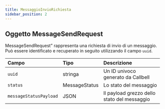 ```yaml
---
title: MessaggioInvioRichiesta
sidebar_position: 2
---
```


## Oggetto MessageSendRequest

MessageSendRequest" rappresenta una richiesta di invio di un messaggio. Può essere identificato e recuperato in seguito utilizzando il campo `uuid`.

| Campo                  | Tipo          | Descrizione                                 |
| :--------------------- | :------------ | :------------------------------------------ |
| `uuid`                 | stringa       | Un ID univoco generato da Callbell          |
| `status`               | MessageStatus | Lo stato del messaggio                      |
| `messageStatusPayload` | JSON          | Il payload grezzo dello stato del messaggio |